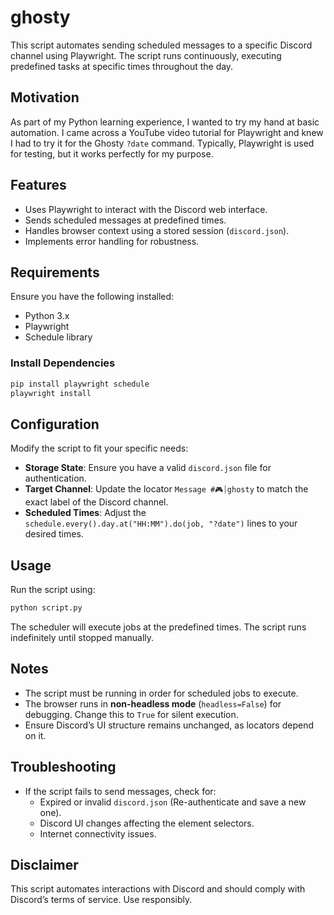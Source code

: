 # ghosty 

This script automates sending scheduled messages to a specific Discord channel using Playwright. The script runs continuously, executing predefined tasks at specific times throughout the day.

## Motivation
As part of my Python learning experience, I wanted to try my hand at basic automation. I came across a YouTube video tutorial for Playwright and knew I had to try it for the Ghosty `?date` command. Typically, Playwright is used for testing, but it works perfectly for my purpose.

## Features
- Uses Playwright to interact with the Discord web interface.
- Sends scheduled messages at predefined times.
- Handles browser context using a stored session (`discord.json`).
- Implements error handling for robustness.

## Requirements
Ensure you have the following installed:

- Python 3.x
- Playwright
- Schedule library

### Install Dependencies
```sh
pip install playwright schedule
playwright install
```

## Configuration
Modify the script to fit your specific needs:
- **Storage State**: Ensure you have a valid `discord.json` file for authentication.
- **Target Channel**: Update the locator `Message #🎮⏐ghosty` to match the exact label of the Discord channel.
- **Scheduled Times**: Adjust the `schedule.every().day.at("HH:MM").do(job, "?date")` lines to your desired times.

## Usage
Run the script using:
```sh
python script.py
```
The scheduler will execute jobs at the predefined times. The script runs indefinitely until stopped manually.

## Notes
- The script must be running in order for scheduled jobs to execute.
- The browser runs in **non-headless mode** (`headless=False`) for debugging. Change this to `True` for silent execution.
- Ensure Discord’s UI structure remains unchanged, as locators depend on it.

## Troubleshooting
- If the script fails to send messages, check for:
  - Expired or invalid `discord.json` (Re-authenticate and save a new one).
  - Discord UI changes affecting the element selectors.
  - Internet connectivity issues.

## Disclaimer
This script automates interactions with Discord and should comply with Discord’s terms of service. Use responsibly.

